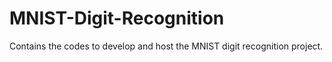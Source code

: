 # MNIST-Digit-Recognition
Contains the codes to develop and host the MNIST digit recognition project.
